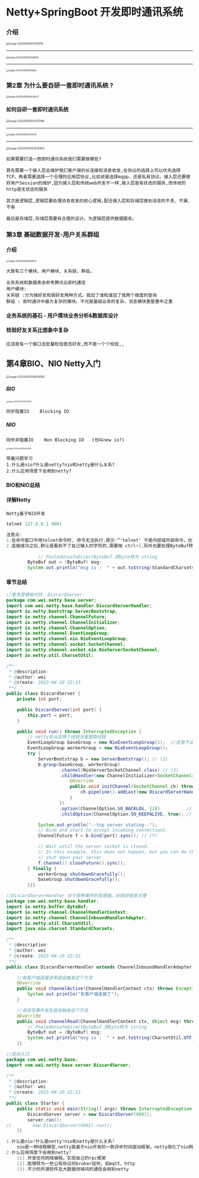 # Netty+SpringBoot 开发即时通讯系统



### 介绍

<img src="C:\Users\w1216\AppData\Roaming\Typora\typora-user-images\image-20230415001315076.png" alt="image-20230415001315076" style="zoom:50%;" />

<hr>

<img src="C:\Users\w1216\AppData\Roaming\Typora\typora-user-images\image-20230415001449828.png" alt="image-20230415001449828" style="zoom:43%;" />

<hr>

<img src="C:\Users\w1216\AppData\Roaming\Typora\typora-user-images\image-20230415001645064.png" alt="image-20230415001645064" style="zoom:40%;" />



### 第2章 为什么要自研一套即时通讯系统 ?

<img src="C:\Users\w1216\AppData\Roaming\Typora\typora-user-images\image-20230415002829472.png" alt="image-20230415002829472" style="zoom:43%;" />

#### 如何自研一套即时通讯系统

<img src="C:\Users\w1216\AppData\Roaming\Typora\typora-user-images\image-20230415003337069.png" alt="image-20230415003337069" style="zoom:50%;" />

<hr>

<img src="C:\Users\w1216\AppData\Roaming\Typora\typora-user-images\image-20230415003734435.png" alt="image-20230415003734435" style="zoom:40%;" />

<hr>

<img src="C:\Users\w1216\AppData\Roaming\Typora\typora-user-images\image-20230415003830652.png" alt="image-20230415003830652" style="zoom:50%;" />

```
如果需要打造一款即时通讯系统我们需要做哪些?

首先需要一个接入层去维护我们客户端的长连接和消息收发,在协议的选择上可以优先选择TCP。再者需要选择一个合理的应用层协议,比如说是选择mqpp、还是私有协议。接入层还要做好用户Session的维护,因为接入层和传统web开发不一样,接入层是有状态的服务,而传统的http是无状态的服务

其次是逻辑层,逻辑层要处理消息收发的核心逻辑,配合接入层和存储层做到消息的不丢、不漏、不串

最后是存储层,存储层需要有合理的设计。为逻辑层提供数据服务。
```



### 第3章 基础数据开发-用户关系群组

#### 介绍

<img src="C:\Users\w1216\AppData\Roaming\Typora\typora-user-images\image-20230415005028512.png" alt="image-20230415005028512" style="zoom:40%;" />

```
大致有三个模块。用户模块、关系链、群组。

业务系统和数据表会参考腾讯云即时通信
用户模块:
关系链 :分为强好友和弱好友两种方式。我加了谁和谁加了我两个维度的查询
群组 : 即时通许中最为复杂的模块。不光是基础业务的复杂。消息模块更是重中之重

```

#### 业务系统的基石 - 用户模块业务分析&数据库设计



#### 检验好友关系比想象中复杂

```
应该是有一个接口去批量校验是否好友,而不是一个个校验,,
```



## 第4章BIO、NIO Netty入门

<img src="C:\Users\w1216\AppData\Roaming\Typora\typora-user-images\image-20230420154834382.png" alt="image-20230420154834382" style="zoom:50%;" />

##### BIO

<img src="C:\Users\w1216\AppData\Roaming\Typora\typora-user-images\image-20230420154927826.png" alt="image-20230420154927826" style="zoom:33%;" />

```
同步阻塞IO    Blocking IO
```

##### NIO

```
同步非阻塞IO    Non Blocking IO   (也叫new io?)
```

<img src="C:\Users\w1216\AppData\Roaming\Typora\typora-user-images\image-20230420160428148.png" alt="image-20230420160428148" style="zoom:33%;" />

```
带着问题学习
1.什么是nio?什么是netty?nio和netty是什么关系?
2.什么应用场景下会用到netty?
```

#### BIO和NIO总结



#### 详解Netty

```
Netty基于NIO开发
```



```java
telnet 127.0.0.1 9001

注意点:
1.在命令窗口中用telnet命令时, 命令无法执行,提示:“'telnet' 不是内部或外部命令，也不是可运行的程序或批处理文件”。原因分析：windows带有telnet，只是默认没有安装而已。解决办法：控制面板|程序|程序和功能|打开和关闭Windows功能，勾选Telnet客户端。确定保存即可。
2.连接成功之后,默认是看到不了自己输入的字符的,需要按 ctrl+],另外也要处理ByteBuf转为 可读字符串(中文会乱码)
    
            // PooledUnsafeDirectByteBuf 把byte转为 string
        ByteBuf out = (ByteBuf) msg;
        System.out.println("msg is :  " + out.toString(StandardCharsets.UTF_8));
```



#### 章节总结

```java
//更多是模板代码  DiscardServer
package com.wei.netty.base.server;
import com.wei.netty.base.handler.DiscardServerHandler;
import io.netty.bootstrap.ServerBootstrap;
import io.netty.channel.ChannelFuture;
import io.netty.channel.ChannelInitializer;
import io.netty.channel.ChannelOption;
import io.netty.channel.EventLoopGroup;
import io.netty.channel.nio.NioEventLoopGroup;
import io.netty.channel.socket.SocketChannel;
import io.netty.channel.socket.nio.NioServerSocketChannel;
import io.netty.util.CharsetUtil;

/**
 * @description:
 * @author: wei
 * @create: 2023-04-20 22:13
 **/
public class DiscardServer {
    private int port;

    public DiscardServer(int port) {
        this.port = port;
    }

    public void run() throws InterruptedException {
        // netty会从这两个线程池里面取线程
        EventLoopGroup baseGroup = new NioEventLoopGroup(1);  //这里不设置的话,默认是cpu核数的两倍
        EventLoopGroup workerGroup = new NioEventLoopGroup();
        try {
            ServerBootstrap b = new ServerBootstrap(); // (2)
            b.group(baseGroup, workerGroup)
                    .channel(NioServerSocketChannel.class) // (3)
                    .childHandler(new ChannelInitializer<SocketChannel>() { // (4)
                        @Override
                        public void initChannel(SocketChannel ch) throws Exception {
                            ch.pipeline().addLast(new DiscardServerHandler());
                        }
                    })
                    .option(ChannelOption.SO_BACKLOG, 128)          // (5)
                    .childOption(ChannelOption.SO_KEEPALIVE, true); // (6)

            System.out.println("--tcp server stating--");
            // Bind and start to accept incoming connections.
            ChannelFuture f = b.bind(port).sync(); // (7)

            // Wait until the server socket is closed.
            // In this example, this does not happen, but you can do that to gracefully
            // shut down your server.
            f.channel().closeFuture().sync();
        } finally {
            workerGroup.shutdownGracefully();
            baseGroup.shutdownGracefully();
        }}}
```

```java
//DiscardServerHandler 对于各种事件的处理器。封装好就是方便
package com.wei.netty.base.handler;
import io.netty.buffer.ByteBuf;
import io.netty.channel.ChannelHandlerContext;
import io.netty.channel.ChannelInboundHandlerAdapter;
import io.netty.util.CharsetUtil;
import java.nio.charset.StandardCharsets;

/**
 * @description:
 * @author: wei
 * @create: 2023-04-20 22:32
 **/
public class DiscardServerHandler extends ChannelInboundHandlerAdapter {

    //有客户端连接进来就会触发这个方法
    @Override
    public void channelActive(ChannelHandlerContext ctx) throws Exception {
        System.out.println("有客户端连接了");
    }

    //有读写事件发生就会触发这个方法
    @Override
    public void channelRead(ChannelHandlerContext ctx, Object msg) throws Exception {
        // PooledUnsafeDirectByteBuf 把byte转为 string
        ByteBuf out = (ByteBuf) msg;
        System.out.println("msg is :  " + out.toString(CharsetUtil.UTF_8)); //解决中文乱码问题
    }}
```

```java
//启动入口
package com.wei.netty.base;
import com.wei.netty.base.server.DiscardServer;

/**
 * @description:
 * @author: wei
 * @create: 2023-04-20 22:12
 **/
public class Starter {
    public static void main(String[] args) throws InterruptedException {
        DiscardServer server = new DiscardServer(9001);
        server.run();
//        new DiscardServer(9001).run();
    }}
```

```java
1.什么是nio?什么是netty?nio和netty是什么关系?
    nio是一种线程模型,netty是基于nio开发的一款异步时间驱动框架。netty简化了nio网络编程的开发。,,,,,
2.什么应用场景下会用到netty?
    (1).开发任何网络编程。实现自己的rpc框架
    (2).能够转为一些公有协议的broker组件。如mqtt、http
    (3).不少的开源软件及大数据领域间的通信会用到netty
```

